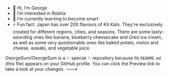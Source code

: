 - 👋 Hi, I’m George
- 👀 I’m interested in Roblox
- 🌱 I’m currently learning to become smart
- ⚡ Fun fact: Japan has over 200 flavours of Kit Kats.
They're exclusively created for different regions, cities, and seasons. There are some tasty-sounding ones like banana, blueberry cheesecake and Oreo ice cream,
as well as some very questionable ones like baked potato, melon and cheese, wasabi, and vegetable juice.


GeorgeSum/GeorgeSum is a ✨ special ✨ repository because its `README.md` (this file) appears on your GitHub profile.
You can click the Preview link to take a look at your changes.
--->
